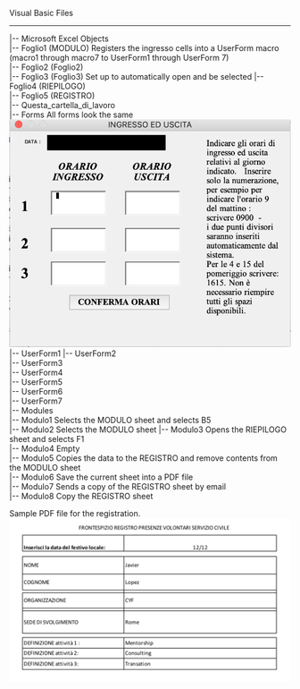 Visual Basic Files
___
|-- Microsoft Excel Objects  
   |-- Foglio1 (MODULO)  Registers the ingresso cells into a UserForm macro 
   (macro1 through macro7 to UserForm1 through UserForm 7)    
   |-- Foglio2 (Foglio2)  
   |-- Foglio3 (Foglio3)  Set up to automatically open and be selected
   |-- Foglio4 (RIEPILOGO)  
   |-- Foglio5 (REGISTRO)  
   |-- Questa_cartella_di_lavoro  
|-- Forms All forms look the same ![](../images/forms/UserForm1.png)  
   |-- UserForm1 
   |-- UserForm2  
   |-- UserForm3  
   |-- UserForm4  
   |-- UserForm5  
   |-- UserForm6  
   |-- UserForm7  
|-- Modules  
   |-- Modulo1  Selects the MODULO sheet and selects B5    
   |-- Modulo2  Selects the MODULO sheet 
   |-- Modulo3  Opens the RIEPILOGO sheet and selects F1  
   |-- Modulo4  Empty  
   |-- Modulo5  Copies the data to the REGISTRO and remove contents from the MODULO sheet  
   |-- Modulo6  Save the current sheet into a PDF file  
   |-- Modulo7  Sends a copy of the REGISTRO sheet by email  
   |-- Modulo8  Copy the REGISTRO sheet  

Sample PDF file for the registration. ![](../images/Frontespizio.png)
